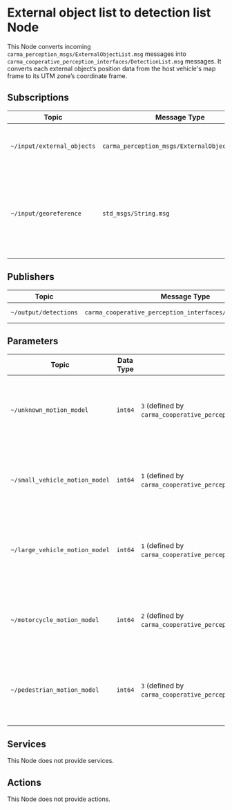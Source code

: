 # External object list to detection list Node

This Node converts incoming `carma_perception_msgs/ExternalObjectList.msg` messages into
`carma_cooperative_perception_interfaces/DetectionList.msg` messages. It converts each external object’s position data
from the host vehicle's map frame to its UTM zone’s coordinate frame.

## Subscriptions

| Topic                      | Message Type                                   | Description                                                                                     |
| -------------------------- | ---------------------------------------------- | ----------------------------------------------------------------------------------------------- |
| `~/input/external_objects` | `carma_perception_msgs/ExternalObjectList.msg` | Incoming external objects perceived locally                                                     |
| `~/input/georeference`     | `std_msgs/String.msg`                          | PROJ string representing the projection from WGS-84 coordinates to the host vehicle's map frame |

## Publishers

| Topic                 | Message Type                                                | Frequency           | Description         |
| --------------------- | ----------------------------------------------------------- | ------------------- | ------------------- |
| `~/output/detections` | `carma_cooperative_perception_interfaces/DetectionList.msg` | Subscription-driven | Outgoing detections |

## Parameters

| Topic                          | Data Type | Default Value                                                                                 | Required | Read Only | Description                                                                          |
| ------------------------------ | --------- | --------------------------------------------------------------------------------------------- | -------- | --------- | ------------------------------------------------------------------------------------ |
| `~/unknown_motion_model`       | `int64`   | `3` (defined by `carma_cooperative_perception_interfaces::msg::Detection::MOTION_MODEL_CV`)   | No      | No       | Motion model assigned to detected object types with an `UNKNOWN` semantic class       |
| `~/small_vehicle_motion_model` | `int64`   | `1` (defined by `carma_cooperative_perception_interfaces::msg::Detection::MOTION_MODEL_CTRV`) | No      | No       | Motion model assigned to detected object types with an `SMALL_VEHICLE` semantic class |
| `~/large_vehicle_motion_model` | `int64`   | `1` (defined by `carma_cooperative_perception_interfaces::msg::Detection::MOTION_MODEL_CTRV`) | No      | No       | Motion model assigned to detected object types with an `LARGE_VEHICLE` semantic class |
| `~/motorcycle_motion_model`    | `int64`   | `2` (defined by `carma_cooperative_perception_interfaces::msg::Detection::MOTION_MODEL_CTRA`) | No      | No       | Motion model assigned to detected object types with an `MOTORCYCLE` semantic class    |
| `~/pedestrian_motion_model`    | `int64`   | `3` (defined by `carma_cooperative_perception_interfaces::msg::Detection::MOTION_MODEL_CV`)   | No      | No       | Motion model assigned to detected object types with an `PEDESTRIAN` semantic class    |

## Services

This Node does not provide services.

## Actions

This Node does not provide actions.
